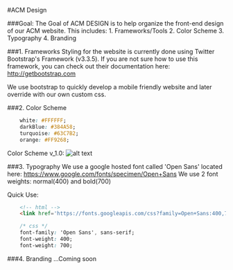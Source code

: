 #ACM Design

###Goal:
The Goal of ACM DESIGN is to help organize the front-end design of our ACM website. This includes:
    1. Frameworks/Tools
    2. Color Scheme
    3. Typography
    4. Branding

###1. Frameworks
Styling for the website is currently done using Twitter Bootstrap's Framework (v3.3.5). If you are not sure how to use this framework, you can check out their documentation here: http://getbootstrap.com 

We use bootstrap to quickly develop a mobile friendly website and later override with our own custom css.

###2. Color Scheme
```css
    white: #FFFFFF;
    darkBlue: #384A58;
    turquoise: #63C7B2;
    orange: #FF9268;
```
Color Scheme v_1.0: 
![alt text][logo]

[logo]: https://github.com/acmmanoa/WebDev/blob/master/ACM%20DESIGN/images/color_scheme_v01.png "Color Scheme Version 01"

###3. Typography
We use a google hosted font called 'Open Sans' located here: https://www.google.com/fonts/specimen/Open+Sans
We use 2 font weights: normal(400) and bold(700)

Quick Use:
```html
    <!-- html -->
    <link href='https://fonts.googleapis.com/css?family=Open+Sans:400,700' rel='stylesheet' type='text/css'>
```

```css
    /* css */
    font-family: 'Open Sans', sans-serif;
    font-weight: 400;
    font-weight: 700;
```

###4. Branding
...Coming soon